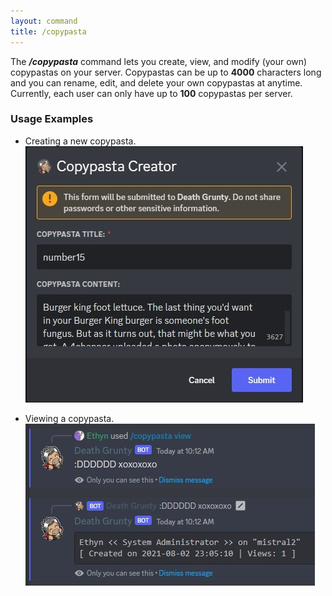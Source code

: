 ```yaml
---
layout: command
title: /copypasta 
---
```


The ***/copypasta*** command lets you create, view, and modify (your own) copypastas on your server. Copypastas can be up to **4000** characters long and you can rename, edit, and delete your own copypastas at anytime. Currently, each user can only have up to **100** copypastas per server.

### Usage Examples

- Creating a new copypasta.
![Creating a new copypasta.](../images/examples/copypasta-new.jpg)

- Viewing a copypasta.
![Viewing a copypasta.](../images/examples/copypasta-view.jpg)
